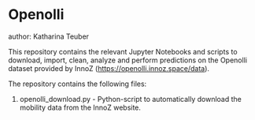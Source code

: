 # Openolli
author: Katharina Teuber

This repository contains the relevant Jupyter Notebooks and scripts to download, import, clean, analyze and perform predictions on the Openolli dataset provided by InnoZ (https://openolli.innoz.space/data).

The repository contains the following files:
  1. openolli_download.py - Python-script to automatically download the mobility data from the InnoZ website.
